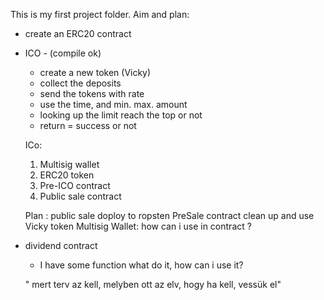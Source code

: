 This is my first project folder. 
Aim and plan:
- create an ERC20 contract
- ICO - (compile ok)

	- create a new token (Vicky)
	- collect the deposits
	- send the tokens with rate
	- use the time, and min. max. amount
	- looking up the limit reach the top or not
	- return = success or not

	ICo:
	1. Multisig wallet
	2. ERC20 token
	3. Pre-ICO contract
	4. Public sale contract
	
	Plan :
	 public sale doploy to ropsten 
	 PreSale contract clean up and use Vicky token
	 Multisig Wallet: how can i use in contract ?
	 
	 
- dividend contract
	- I have some function what do it, how can i use it?
	
	
	
	" mert terv az kell, melyben ott az elv, hogy ha kell, vessük el"
	
	



